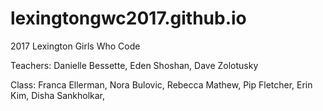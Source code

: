 # lexingtongwc2017.github.io
2017 Lexington Girls Who Code

Teachers: 
  Danielle Bessette, 
  Eden Shoshan, 
  Dave Zolotusky

Class: 
  Franca Ellerman,
  Nora Bulovic, 
  Rebecca Mathew,
  Pip Fletcher,
  Erin Kim,
  Disha Sankholkar,
